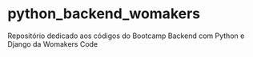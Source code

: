 # python_backend_womakers
Repositório dedicado aos códigos do Bootcamp Backend com Python e Django da Womakers Code
